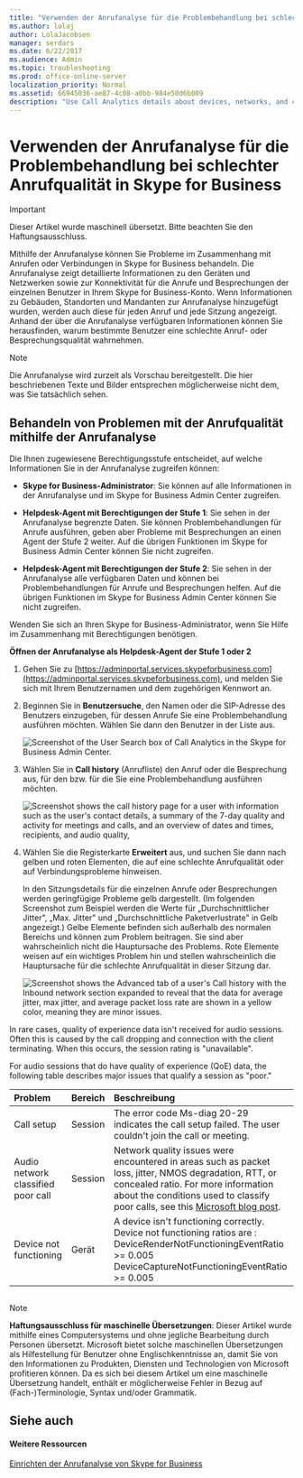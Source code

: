 ```yaml
---
title: "Verwenden der Anrufanalyse für die Problembehandlung bei schlechter Anrufqualität in Skype for Business"
ms.author: lolaj
author: LolaJacobsen
manager: serdars
ms.date: 6/22/2017
ms.audience: Admin
ms.topic: troubleshooting
ms.prod: office-online-server
localization_priority: Normal
ms.assetid: 66945036-ae87-4c08-a0bb-984e50d6b009
description: "Use Call Analytics details about devices, networks, and connectivity to troubleshoot user problems with Skype for Business calls and meetings."
---
```


# Verwenden der Anrufanalyse für die Problembehandlung bei schlechter Anrufqualität in Skype for Business

> [!IMPORTANT]
> Dieser Artikel wurde maschinell übersetzt. Bitte beachten Sie den Haftungsausschluss.  
  
Mithilfe der Anrufanalyse können Sie Probleme im Zusammenhang mit Anrufen oder Verbindungen in Skype for Business behandeln. Die Anrufanalyse zeigt detaillierte Informationen zu den Geräten und Netzwerken sowie zur Konnektivität für die Anrufe und Besprechungen der einzelnen Benutzer in Ihrem Skype for Business-Konto. Wenn Informationen zu Gebäuden, Standorten und Mandanten zur Anrufanalyse hinzugefügt wurden, werden auch diese für jeden Anruf und jede Sitzung angezeigt. Anhand der über die Anrufanalyse verfügbaren Informationen können Sie herausfinden, warum bestimmte Benutzer eine schlechte Anruf- oder Besprechungsqualität wahrnehmen. 
  
> [!NOTE]
> Die Anrufanalyse wird zurzeit als Vorschau bereitgestellt. Die hier beschriebenen Texte und Bilder entsprechen möglicherweise nicht dem, was Sie tatsächlich sehen. 
  
## Behandeln von Problemen mit der Anrufqualität mithilfe der Anrufanalyse

Die Ihnen zugewiesene Berechtigungsstufe entscheidet, auf welche Informationen Sie in der Anrufanalyse zugreifen können:
  
- **Skype for Business-Administrator**: Sie können auf alle Informationen in der Anrufanalyse und im Skype for Business Admin Center zugreifen.
    
- **Helpdesk-Agent mit Berechtigungen der Stufe 1**: Sie sehen in der Anrufanalyse begrenzte Daten. Sie können Problembehandlungen für Anrufe ausführen, geben aber Probleme mit Besprechungen an einen Agent der Stufe 2 weiter. Auf die übrigen Funktionen im Skype for Business Admin Center können Sie nicht zugreifen.
    
- **Helpdesk-Agent mit Berechtigungen der Stufe 2**: Sie sehen in der Anrufanalyse alle verfügbaren Daten und können bei Problembehandlungen für Anrufe und Besprechungen helfen. Auf die übrigen Funktionen im Skype for Business Admin Center können Sie nicht zugreifen.
    
Wenden Sie sich an Ihren Skype for Business-Administrator, wenn Sie Hilfe im Zusammenhang mit Berechtigungen benötigen.
  
 **Öffnen der Anrufanalyse als Helpdesk-Agent der Stufe 1 oder 2**
  
1. Gehen Sie zu [https://adminportal.services.skypeforbusiness.com](https://adminportal.services.skypeforbusiness.com), und melden Sie sich mit Ihrem Benutzernamen und dem zugehörigen Kennwort an.
    
2. Beginnen Sie in **Benutzersuche**, den Namen oder die SIP-Adresse des Benutzers einzugeben, für dessen Anrufe Sie eine Problembehandlung ausführen möchten. Wählen Sie dann den Benutzer in der Liste aus.
    
    ![Screenshot of the User Search box of Call Analytics in the Skype for Business Admin Center.](../images/db52efc5-dac1-4623-ba72-41e42f0a0fb4.png)
  
3. Wählen Sie in **Call history** (Anrufliste) den Anruf oder die Besprechung aus, für den bzw. für die Sie eine Problembehandlung ausführen möchten.
    
    ![Screenshot shows the call history page for a user with information such as the user's contact details, a summary of the 7-day quality and activity for meetings and calls, and an overview of dates and times, recipients, and audio quality,](../images/aef80e09-3b37-46db-8e7b-8cf71712349b.png)
  
4. Wählen Sie die Registerkarte **Erweitert** aus, und suchen Sie dann nach gelben und roten Elementen, die auf eine schlechte Anrufqualität oder auf Verbindungsprobleme hinweisen.
    
    In den Sitzungsdetails für die einzelnen Anrufe oder Besprechungen werden geringfügige Probleme gelb dargestellt. (Im folgenden Screenshot zum Beispiel werden die Werte für „Durchschnittlicher Jitter", „Max. Jitter" und „Durchschnittliche Paketverlustrate" in Gelb angezeigt.) Gelbe Elemente befinden sich außerhalb des normalen Bereichs und können zum Problem beitragen. Sie sind aber wahrscheinlich nicht die Hauptursache des Problems. Rote Elemente weisen auf ein wichtiges Problem hin und stellen wahrscheinlich die Hauptursache für die schlechte Anrufqualität in dieser Sitzung dar. 
    
    ![Screenshot shows the Advanced tab of a user's Call history with the Inbound network section expanded to reveal that the data for average jitter, max jitter, and average packet loss rate are shown in a yellow color, meaning they are minor issues.](../images/13f314ce-97cf-4bd0-a147-14b177d07040.png)
  
In rare cases, quality of experience data isn't received for audio sessions. Often this is caused by the call dropping and connection with the client terminating. When this occurs, the session rating is "unavailable".
  
For audio sessions that do have quality of experience (QoE) data, the following table describes major issues that qualify a session as "poor."
  
|**Problem**|**Bereich**|**Beschreibung**|
|:-----|:-----|:-----|
|Call setup  <br/> |Session  <br/> |The error code Ms-diag 20-29 indicates the call setup failed. The user couldn't join the call or meeting.  <br/> |
|Audio network classified poor call  <br/> |Session  <br/> |Network quality issues were encountered in areas such as packet loss, jitter, NMOS degradation, RTT, or concealed ratio. For more information about the conditions used to classify poor calls, see this [Microsoft blog post](https://go.microsoft.com/fwlink/p/?linkid=852133).  <br/> |
|Device not functioning  <br/> |Gerät  <br/> | A device isn't functioning correctly. Device not functioning ratios are : <br/>  DeviceRenderNotFunctioningEventRatio >= 0.005 <br/>  DeviceCaptureNotFunctioningEventRatio >= 0.005 <br/> |
   
## 
<a name="MT_Footer"> </a>

> [!NOTE]
> **Haftungsausschluss für maschinelle Übersetzungen**: Dieser Artikel wurde mithilfe eines Computersystems und ohne jegliche Bearbeitung durch Personen übersetzt. Microsoft bietet solche maschinellen Übersetzungen als Hilfestellung für Benutzer ohne Englischkenntnisse an, damit Sie von den Informationen zu Produkten, Diensten und Technologien von Microsoft profitieren können. Da es sich bei diesem Artikel um eine maschinelle Übersetzung handelt, enthält er möglicherweise Fehler in Bezug auf (Fach-)Terminologie, Syntax und/oder Grammatik. 
  
## Siehe auch
<a name="MT_Footer"> </a>

#### Weitere Ressourcen

[Einrichten der Anrufanalyse von Skype for Business](set-up-skype-for-business-call-analytics.md)

